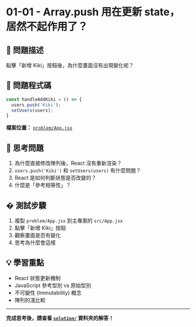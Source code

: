 # 01-01 - Array.push 用在更新 state，居然不起作用了？

## 🎯 問題描述

點擊「新增 Kiki」按鈕後，為什麼畫面沒有出現變化呢？

## 🔴 問題程式碼

```jsx
const handleAddKiki = () => {
  users.push('Kiki');
  setUsers(users);
}
```

**檔案位置：** [`problem/App.jsx`](problem/App.jsx)

## 🤔 思考問題

1. 為什麼直接修改陣列後，React 沒有重新渲染？
2. `users.push('Kiki')` 和 `setUsers(users)` 有什麼問題？
3. React 是如何判斷狀態是否改變的？
4. 什麼是「參考相等性」？

## � 測試步驟

1. 複製 `problem/App.jsx` 到主專案的 `src/App.jsx`
2. 點擊「新增 Kiki」按鈕
3. 觀察畫面是否有變化
4. 思考為什麼會這樣

## 💡 學習重點

- React 狀態更新機制
- JavaScript 參考型別 vs 原始型別
- 不可變性 (Immutability) 概念
- 陣列的淺比較

---

**完成思考後，請查看 [`solution/`](solution/) 資料夾的解答！**
